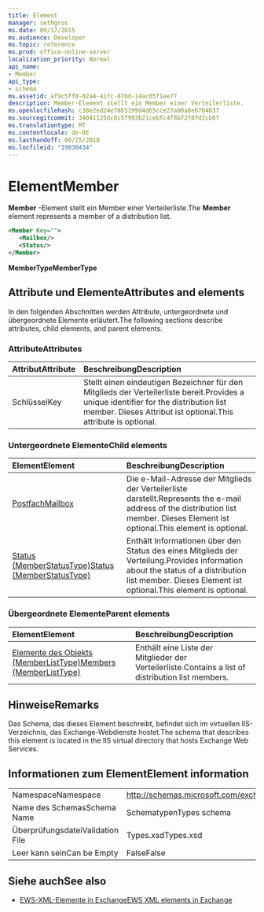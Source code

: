 ```yaml
---
title: Element
manager: sethgros
ms.date: 09/17/2015
ms.audience: Developer
ms.topic: reference
ms.prod: office-online-server
localization_priority: Normal
api_name:
- Member
api_type:
- schema
ms.assetid: af9c5ff8-02a4-41fc-876d-14ac05f1ee77
description: Member-Element stellt ein Member einer Verteilerliste.
ms.openlocfilehash: c38e2ed24e78b5199d4d65cce27a00a8e6704037
ms.sourcegitcommit: 34041125dc8c5f993b21cebfc4f8b72f0fd2cb6f
ms.translationtype: MT
ms.contentlocale: de-DE
ms.lasthandoff: 06/25/2018
ms.locfileid: "19830434"
---
```

# <a name="member"></a><span data-ttu-id="75da0-103">Element</span><span class="sxs-lookup"><span data-stu-id="75da0-103">Member</span></span>

<span data-ttu-id="75da0-104">**Member** -Element stellt ein Member einer Verteilerliste.</span><span class="sxs-lookup"><span data-stu-id="75da0-104">The **Member** element represents a member of a distribution list.</span></span> 
  
```xml
<Member Key="">
   <Mailbox/>
   <Status/>
</Member>
```

<span data-ttu-id="75da0-105">**MemberType**</span><span class="sxs-lookup"><span data-stu-id="75da0-105">**MemberType**</span></span>

## <a name="attributes-and-elements"></a><span data-ttu-id="75da0-106">Attribute und Elemente</span><span class="sxs-lookup"><span data-stu-id="75da0-106">Attributes and elements</span></span>

<span data-ttu-id="75da0-107">In den folgenden Abschnitten werden Attribute, untergeordnete und übergeordnete Elemente erläutert.</span><span class="sxs-lookup"><span data-stu-id="75da0-107">The following sections describe attributes, child elements, and parent elements.</span></span>
  
### <a name="attributes"></a><span data-ttu-id="75da0-108">Attribute</span><span class="sxs-lookup"><span data-stu-id="75da0-108">Attributes</span></span>

|<span data-ttu-id="75da0-109">**Attribut**</span><span class="sxs-lookup"><span data-stu-id="75da0-109">**Attribute**</span></span>|<span data-ttu-id="75da0-110">**Beschreibung**</span><span class="sxs-lookup"><span data-stu-id="75da0-110">**Description**</span></span>|
|:-----|:-----|
|<span data-ttu-id="75da0-111">Schlüssel</span><span class="sxs-lookup"><span data-stu-id="75da0-111">Key</span></span>  <br/> |<span data-ttu-id="75da0-112">Stellt einen eindeutigen Bezeichner für den Mitglieds der Verteilerliste bereit.</span><span class="sxs-lookup"><span data-stu-id="75da0-112">Provides a unique identifier for the distribution list member.</span></span> <span data-ttu-id="75da0-113">Dieses Attribut ist optional.</span><span class="sxs-lookup"><span data-stu-id="75da0-113">This attribute is optional.</span></span>  <br/> |
   
### <a name="child-elements"></a><span data-ttu-id="75da0-114">Untergeordnete Elemente</span><span class="sxs-lookup"><span data-stu-id="75da0-114">Child elements</span></span>

|<span data-ttu-id="75da0-115">**Element**</span><span class="sxs-lookup"><span data-stu-id="75da0-115">**Element**</span></span>|<span data-ttu-id="75da0-116">**Beschreibung**</span><span class="sxs-lookup"><span data-stu-id="75da0-116">**Description**</span></span>|
|:-----|:-----|
|[<span data-ttu-id="75da0-117">Postfach</span><span class="sxs-lookup"><span data-stu-id="75da0-117">Mailbox</span></span>](mailbox.md) <br/> |<span data-ttu-id="75da0-118">Die e-Mail-Adresse der Mitglieds der Verteilerliste darstellt.</span><span class="sxs-lookup"><span data-stu-id="75da0-118">Represents the e-mail address of the distribution list member.</span></span> <span data-ttu-id="75da0-119">Dieses Element ist optional.</span><span class="sxs-lookup"><span data-stu-id="75da0-119">This element is optional.</span></span>  <br/> |
|[<span data-ttu-id="75da0-120">Status (MemberStatusType)</span><span class="sxs-lookup"><span data-stu-id="75da0-120">Status (MemberStatusType)</span></span>](status-memberstatustype.md) <br/> |<span data-ttu-id="75da0-121">Enthält Informationen über den Status des eines Mitglieds der Verteilung.</span><span class="sxs-lookup"><span data-stu-id="75da0-121">Provides information about the status of a distribution list member.</span></span> <span data-ttu-id="75da0-122">Dieses Element ist optional.</span><span class="sxs-lookup"><span data-stu-id="75da0-122">This element is optional.</span></span>  <br/> |
   
### <a name="parent-elements"></a><span data-ttu-id="75da0-123">Übergeordnete Elemente</span><span class="sxs-lookup"><span data-stu-id="75da0-123">Parent elements</span></span>

|<span data-ttu-id="75da0-124">**Element**</span><span class="sxs-lookup"><span data-stu-id="75da0-124">**Element**</span></span>|<span data-ttu-id="75da0-125">**Beschreibung**</span><span class="sxs-lookup"><span data-stu-id="75da0-125">**Description**</span></span>|
|:-----|:-----|
|[<span data-ttu-id="75da0-126">Elemente des Objekts (MemberListType)</span><span class="sxs-lookup"><span data-stu-id="75da0-126">Members (MemberListType)</span></span>](members-memberlisttype.md) <br/> |<span data-ttu-id="75da0-127">Enthält eine Liste der Mitglieder der Verteilerliste.</span><span class="sxs-lookup"><span data-stu-id="75da0-127">Contains a list of distribution list members.</span></span>  <br/> |
   
## <a name="remarks"></a><span data-ttu-id="75da0-128">Hinweise</span><span class="sxs-lookup"><span data-stu-id="75da0-128">Remarks</span></span>

<span data-ttu-id="75da0-129">Das Schema, das dieses Element beschreibt, befindet sich im virtuellen IIS-Verzeichnis, das Exchange-Webdienste hostet.</span><span class="sxs-lookup"><span data-stu-id="75da0-129">The schema that describes this element is located in the IIS virtual directory that hosts Exchange Web Services.</span></span>
  
## <a name="element-information"></a><span data-ttu-id="75da0-130">Informationen zum Element</span><span class="sxs-lookup"><span data-stu-id="75da0-130">Element information</span></span>

|||
|:-----|:-----|
|<span data-ttu-id="75da0-131">Namespace</span><span class="sxs-lookup"><span data-stu-id="75da0-131">Namespace</span></span>  <br/> |http://schemas.microsoft.com/exchange/services/2006/types  <br/> |
|<span data-ttu-id="75da0-132">Name des Schemas</span><span class="sxs-lookup"><span data-stu-id="75da0-132">Schema Name</span></span>  <br/> |<span data-ttu-id="75da0-133">Schematypen</span><span class="sxs-lookup"><span data-stu-id="75da0-133">Types schema</span></span>  <br/> |
|<span data-ttu-id="75da0-134">Überprüfungsdatei</span><span class="sxs-lookup"><span data-stu-id="75da0-134">Validation File</span></span>  <br/> |<span data-ttu-id="75da0-135">Types.xsd</span><span class="sxs-lookup"><span data-stu-id="75da0-135">Types.xsd</span></span>  <br/> |
|<span data-ttu-id="75da0-136">Leer kann sein</span><span class="sxs-lookup"><span data-stu-id="75da0-136">Can be Empty</span></span>  <br/> |<span data-ttu-id="75da0-137">False</span><span class="sxs-lookup"><span data-stu-id="75da0-137">False</span></span>  <br/> |
   
## <a name="see-also"></a><span data-ttu-id="75da0-138">Siehe auch</span><span class="sxs-lookup"><span data-stu-id="75da0-138">See also</span></span>

- [<span data-ttu-id="75da0-139">EWS-XML-Elemente in Exchange</span><span class="sxs-lookup"><span data-stu-id="75da0-139">EWS XML elements in Exchange</span></span>](ews-xml-elements-in-exchange.md)

